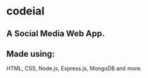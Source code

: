 # codeial


## A Social Media Web App.

## Made using:
HTML, CSS, Node.js, Express.js, MongoDB and more.
